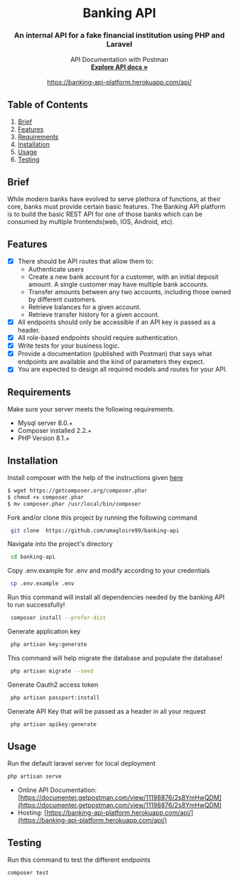 <p align="center">
    <h1 align="center">Banking API</h1>
    <h3 align="center">An internal API for a fake financial institution using PHP and Laravel</h3>
<p align="center">
    API Documentation with Postman
    <br />
    <a href="https://documenter.getpostman.com/view/11198876/2s8YmHwQDM"><strong>Explore API docs »</strong></a>
    <br />
    <br />
    <a href="https://banking-api-platform.herokuapp.com/api/">https://banking-api-platform.herokuapp.com/api/</a>
</p>

## Table of Contents
1. [Brief](#brief)
2. [Features](#features)
3. [Requirements](#requirements)
4. [Installation](#installation)
5. [Usage](#usage)
6. [Testing](#testing)

## Brief
While modern banks have evolved to serve plethora of functions, at their core, banks must provide certain basic
features. The Banking API platform is to build the basic REST API for one of those banks which can be consumed by
multiple frontends(web, IOS, Android, etc).

## Features
- [x] There should be API routes that allow them to:
    - Authenticate users
    - Create a new bank account for a customer, with an initial deposit amount. A single customer may have multiple bank accounts.
    - Transfer amounts between any two accounts, including those owned by different customers.
    - Retrieve balances for a given account.
    - Retrieve transfer history for a given account.
- [x] All endpoints should only be accessible if an API key is passed as a header.
- [x] All role-based endpoints should require authentication.
- [x] Write tests for your business logic.
- [x] Provide a documentation (published with Postman) that says what endpoints are available and the kind of parameters they expect.
- [x] You are expected to design all required models and routes for your API.

## Requirements
Make sure your server meets the following requirements.

-   Mysql server 8.0.+
-   Composer installed 2.2.+
-   PHP Version 8.1.+

## Installation
Install composer with the help of the instructions given [here](https://getcomposer.org/doc/00-intro.md#installation-linux-unix-macos)
``` bash  
$ wget https://getcomposer.org/composer.phar
$ chmod +x composer.phar
$ mv composer.phar /usr/local/bin/composer
```

Fork and/or clone this project by running the following command
``` bash  
 git clone  https://github.com/umagloire99/banking-api
```

Navigate into the project's directory
``` bash  
 cd banking-api 
```

Copy .env.example for .env and modify according to your credentials
```bash
 cp .env.example .env
```

Run this command will install all dependencies needed by the banking API to run successfully!
```bash
 composer install --prefer-dist
```

Generate application key
```bash
 php artisan key:generate
```

This command will help migrate the database and populate the database!
```bash
 php artisan migrate --seed
```

Generate Oauth2 access token
```bash
 php artisan passport:install
```

Generate API Key that will be passed as a header in all your request
```bash
 php artisan apikey:generate
```

## Usage
Run the default laravel server for local deployment
```bash
php artisan serve
```
- Online API Documentation: [https://documenter.getpostman.com/view/11198876/2s8YmHwQDM](https://documenter.getpostman.com/view/11198876/2s8YmHwQDM)
- Hosting: [https://banking-api-platform.herokuapp.com/api/](https://banking-api-platform.herokuapp.com/api/)


## Testing
Run this command to test the different endpoints
```bash
composer test
```

